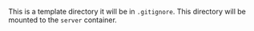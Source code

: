 This is a template directory it will be in `.gitignore`. This directory will be mounted to the `server` container.